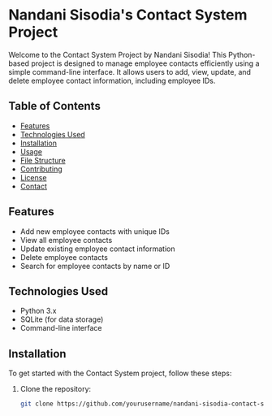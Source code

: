 # Nandani Sisodia's Contact System Project

Welcome to the Contact System Project by Nandani Sisodia! This Python-based project is designed to manage employee contacts efficiently using a simple command-line interface. It allows users to add, view, update, and delete employee contact information, including employee IDs.

## Table of Contents

- [Features](#features)
- [Technologies Used](#technologies-used)
- [Installation](#installation)
- [Usage](#usage)
- [File Structure](#file-structure)
- [Contributing](#contributing)
- [License](#license)
- [Contact](#contact)

## Features

- Add new employee contacts with unique IDs
- View all employee contacts
- Update existing employee contact information
- Delete employee contacts
- Search for employee contacts by name or ID

## Technologies Used

- Python 3.x
- SQLite (for data storage)
- Command-line interface

## Installation

To get started with the Contact System project, follow these steps:

1. Clone the repository:
   ```bash
   git clone https://github.com/yourusername/nandani-sisodia-contact-system.git
